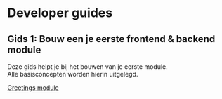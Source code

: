 # Developer guides

## Gids 1: Bouw een je eerste frontend & backend module
Deze gids helpt je bij het bouwen van je eerste module.\
Alle basisconcepten worden hierin uitgelegd.

[Greetings module](/modules/content/developer-guides/greetings/index.md)